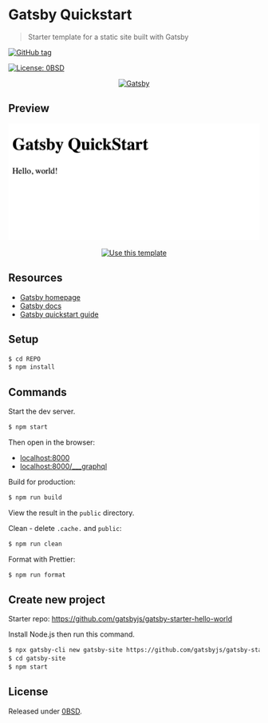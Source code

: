 # Gatsby Quickstart
> Starter template for a static site built with Gatsby

[![GitHub tag](https://img.shields.io/github/tag/MichaelCurrin/gatsby-quickstart)](https://github.com/MichaelCurrin/gatsby-quickstart/releases/?include_prereleases&sort=semver)

[![License: 0BSD](https://img.shields.io/badge/License-0BSD-blue)](#license)

<div align="center">
    <a href="https://www.gatsbyjs.com">
        <img alt="Gatsby" src="https://www.gatsbyjs.com/Gatsby-Monogram.svg" width="60" />
    </a>
</div>


## Preview

<div align="center">
    <img src="/sample.png" alt="Sample screenshot" title="Sample screenshot" />
</div>

<div align="center">

[![Use this template](https://img.shields.io/badge/Use_this_template-2ea44f?style=for-the-badge&logo=github)](https://github.com/MichaelCurrin/gatsby-quickstart/generate)

</div>


## Resources

- [Gatsby homepage](https://www.gatsbyjs.com/)
- [Gatsby docs](https://www.gatsbyjs.com/docs/)
- [Gatsby quickstart guide](https://www.gatsbyjs.com/docs/quick-start/)


## Setup

```sh
$ cd REPO
$ npm install
```

## Commands

Start the dev server.

```sh
$ npm start
```

Then open in the browser:

- [localhost:8000](http://localhost:8000)
- [localhost:8000/___graphql](http://localhost:8000/___graphql)

Build for production:

```sh
$ npm run build
```

View the result in the `public` directory.

Clean - delete `.cache.` and `public`:

```sh
$ npm run clean
```

Format with Prettier:

```sh
$ npm run format
```


## Create new project

Starter repo: https://github.com/gatsbyjs/gatsby-starter-hello-world

Install Node.js then run this command.

```sh
$ npx gatsby-cli new gatsby-site https://github.com/gatsbyjs/gatsby-starter-hello-world
$ cd gatsby-site
$ npm start
```


## License

Released under [0BSD](/LICENSE).
